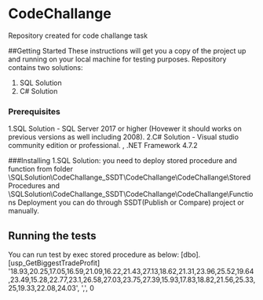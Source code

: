 # CodeChallange
Repository created for code challange task

##Getting Started
These instructions will get you a copy of the project up and running on your local machine for testing purposes.
Repository contains two solutions:
1. SQL Solution
2. C# Solution

### Prerequisites
1.SQL Solution - SQL Server 2017 or higher (Hovewer it should works on previous versions as well including 2008).
2.C# Solution - Visual studio community edition or professional. , .NET Framework 4.7.2

###Installing
1.SQL Solution: you need to deploy stored procedure and function from folder \SQLSolution\CodeChallange_SSDT\CodeChallange\CodeChallange\Stored Procedures
and \SQLSolution\CodeChallange_SSDT\CodeChallange\CodeChallange\Functions
Deployment you can do through SSDT(Publish or Compare) project or manually.

## Running the tests

You can run test by exec stored procedure as below:
[dbo].[usp_GetBiggestTradeProfit] '18.93,20.25,17.05,16.59,21.09,16.22,21.43,27.13,18.62,21.31,23.96,25.52,19.64,23.49,15.28,22.77,23.1,26.58,27.03,23.75,27.39,15.93,17.83,18.82,21.56,25.33,25,19.33,22.08,24.03', ',', 0